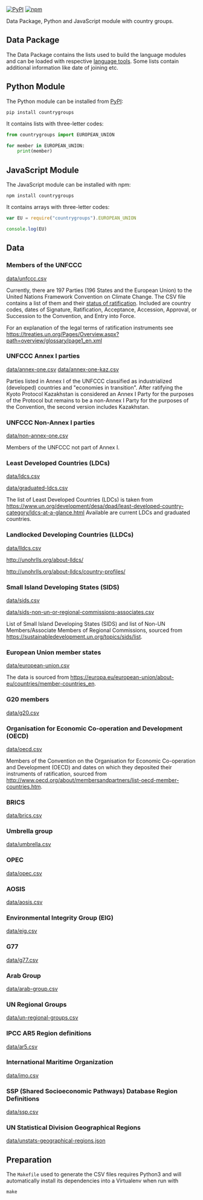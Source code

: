 [![PyPI](https://img.shields.io/pypi/v/countrygroups.svg)](https://pypi.python.org/pypi/countrygroups/)
[![npm](https://img.shields.io/npm/v/countrygroups.svg)](https://www.npmjs.com/package/countrygroups)


Data Package, Python and JavaScript module with country groups.

## Data Package

The Data Package contains the lists used to build the language modules and can
be loaded with respective [language tools](http://frictionlessdata.io/tools/).
Some lists contain additional information like date of joining etc.

## Python Module

The Python module can be installed from
[PyPI](https://pypi.python.org/pypi/countrygroups):

```
pip install countrygroups
```

It contains lists with three-letter codes:

```py
from countrygroups import EUROPEAN_UNION

for member in EUROPEAN_UNION:
    print(member)
```

## JavaScript Module

The JavaScript module can be installed with npm:

```
npm install countrygroups
```

It contains arrays with three-letter codes:

```js
var EU = require("countrygroups").EUROPEAN_UNION

console.log(EU)
```

## Data

### Members of the UNFCCC

[data/unfccc.csv](data/unfccc.csv)

Currently, there are 197 Parties (196 States and the European Union) to the United
Nations Framework Convention on Climate Change.
The CSV file contains a list of them and their [status of ratification](http://unfccc.int/essential_background/convention/status_of_ratification/items/2631.php).
Included are country codes, dates of Signature, Ratification, Acceptance,
Accession, Approval, or Succession to the Convention, and Entry into Force.

For an explanation of the legal terms of ratification instruments see
<https://treaties.un.org/Pages/Overview.aspx?path=overview/glossary/page1_en.xml>

### UNFCCC Annex I parties

[data/annex-one.csv](data/annex-one.csv)
[data/annex-one-kaz.csv](data/annex-one.csv)

Parties listed in Annex I of the UNFCCC classified as industrialized (developed) countries and "economies in transition".
After ratifying the Kyoto Protocol Kazakhstan is considered an Annex I Party for the
purposes of the Protocol but remains to be a non-Annex I Party for the purposes of the Convention, the second version includes Kazakhstan.

### UNFCCC Non-Annex I parties

[data/non-annex-one.csv](data/non-annex-one.csv)

Members of the UNFCCC not part of Annex I.

### Least Developed Countries (LDCs)

[data/ldcs.csv](data/ldcs.csv)

[data/graduated-ldcs.csv](data/graduated-ldcs.csv)

The list of Least Developed Countries (LDCs) is taken from
<https://www.un.org/development/desa/dpad/least-developed-country-category/ldcs-at-a-glance.html>
Available are current LDCs and graduated countries.

### Landlocked Developing Countries (LLDCs)

[data/lldcs.csv](data/lldcs.csv)

<http://unohrlls.org/about-lldcs/>

<http://unohrlls.org/about-lldcs/country-profiles/>

### Small Island Developing States (SIDS)

[data/sids.csv](data/sids.csv)

[data/sids-non-un-or-regional-commissions-associates.csv](data/sids-non-un-or-regional-commissions-associates.csv)

List of Small Island Developing States (SIDS) and list of Non-UN Members/Associate Members of Regional Commissions, sourced from
<https://sustainabledevelopment.un.org/topics/sids/list>.

### European Union member states

[data/european-union.csv](data/european-union.csv)

The data is sourced from <https://europa.eu/european-union/about-eu/countries/member-countries_en>.

### G20 members

[data/g20.csv](data/g20.csv)

### Organisation for Economic Co-operation and Development (OECD)

[data/oecd.csv](data/oecd.csv)

Members of the Convention on the Organisation for Economic Co-operation and Development (OECD) and dates on which they deposited their instruments of ratification, sourced from <http://www.oecd.org/about/membersandpartners/list-oecd-member-countries.htm>.

### BRICS

[data/brics.csv](data/brics.csv)

### Umbrella group

[data/umbrella.csv](data/umbrella.csv)

### OPEC

[data/opec.csv](data/opec.csv)

### AOSIS

[data/aosis.csv](data/aosis.csv)

### Environmental Integrity Group (EIG)

[data/eig.csv](data/eig.csv)

### G77

[data/g77.csv](data/g77.csv)

### Arab Group

[data/arab-group.csv](data/arab-group.csv)

### UN Regional Groups

[data/un-regional-groups.csv](data/un-regional-groups.csv)

### IPCC AR5 Region definitions

[data/ar5.csv](data/ar5.csv)

### International Maritime Organization

[data/imo.csv](data/imo.csv)

### SSP (Shared Socioeconomic Pathways) Database Region Definitions

[data/ssp.csv](data/ssp.csv)

### UN Statistical Division Geographical Regions

[data/unstats-geographical-regions.json](data/unstats-geographical-regions.json)


## Preparation

The `Makefile` used to generate the CSV files requires Python3 and will
automatically install its dependencies into a Virtualenv when run with

```shell
make
```

